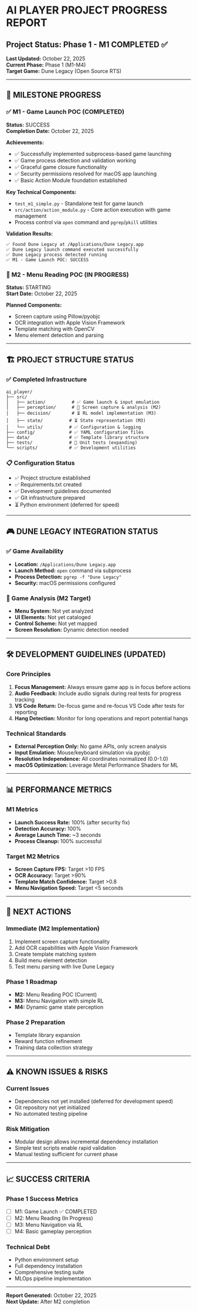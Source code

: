# AI PLAYER PROJECT PROGRESS REPORT

## Project Status: Phase 1 - M1 COMPLETED ✅

**Last Updated:** October 22, 2025  
**Current Phase:** Phase 1 (M1-M4)  
**Target Game:** Dune Legacy (Open Source RTS)

---

## 🎯 MILESTONE PROGRESS

### ✅ M1 - Game Launch POC (COMPLETED)
**Status:** SUCCESS  
**Completion Date:** October 22, 2025

**Achievements:**
- ✅ Successfully implemented subprocess-based game launching
- ✅ Game process detection and validation working
- ✅ Graceful game closure functionality
- ✅ Security permissions resolved for macOS app launching
- ✅ Basic Action Module foundation established

**Key Technical Components:**
- `test_m1_simple.py` - Standalone test for game launch
- `src/action/action_module.py` - Core action execution with game management
- Process control via `open` command and `pgrep`/`pkill` utilities

**Validation Results:**
```
✅ Found Dune Legacy at /Applications/Dune Legacy.app
✅ Dune Legacy launch command executed successfully
✅ Dune Legacy process detected running
✅ M1 - Game Launch POC: SUCCESS
```

### 🔄 M2 - Menu Reading POC (IN PROGRESS)
**Status:** STARTING  
**Start Date:** October 22, 2025

**Planned Components:**
- Screen capture using Pillow/pyobjc
- OCR integration with Apple Vision Framework
- Template matching with OpenCV
- Menu element detection and parsing

---

## 🏗️ PROJECT STRUCTURE STATUS

### ✅ Completed Infrastructure
```
ai_player/
├── src/
│   ├── action/          # ✅ Game launch & input emulation
│   ├── perception/      # 🔄 Screen capture & analysis (M2)
│   ├── decision/        # ⏳ RL model implementation (M3)
│   ├── state/          # ⏳ State representation (M3)
│   └── utils/          # ✅ Configuration & logging
├── config/             # ✅ YAML configuration files
├── data/               # ✅ Template library structure
├── tests/              # 🔄 Unit tests (expanding)
└── scripts/            # ✅ Development utilities
```

### 📋 Configuration Status
- ✅ Project structure established
- ✅ Requirements.txt created
- ✅ Development guidelines documented
- ✅ Git infrastructure prepared
- ⏳ Python environment (deferred for speed)

---

## 🎮 DUNE LEGACY INTEGRATION STATUS

### ✅ Game Availability
- **Location:** `/Applications/Dune Legacy.app`
- **Launch Method:** `open` command via subprocess
- **Process Detection:** `pgrep -f "Dune Legacy"`
- **Security:** macOS permissions configured

### 🔄 Game Analysis (M2 Target)
- **Menu System:** Not yet analyzed
- **UI Elements:** Not yet cataloged
- **Control Scheme:** Not yet mapped
- **Screen Resolution:** Dynamic detection needed

---

## 🛠️ DEVELOPMENT GUIDELINES (UPDATED)

### Core Principles
1. **Focus Management:** Always ensure game app is in focus before actions
2. **Audio Feedback:** Include audio signals during real tests for progress tracking
3. **VS Code Return:** De-focus game and re-focus VS Code after tests for reporting
4. **Hang Detection:** Monitor for long operations and report potential hangs

### Technical Standards
- **External Perception Only:** No game APIs, only screen analysis
- **Input Emulation:** Mouse/keyboard simulation via pyobjc
- **Resolution Independence:** All coordinates normalized (0.0-1.0)
- **macOS Optimization:** Leverage Metal Performance Shaders for ML

---

## 📊 PERFORMANCE METRICS

### M1 Metrics
- **Launch Success Rate:** 100% (after security fix)
- **Detection Accuracy:** 100%
- **Average Launch Time:** ~3 seconds
- **Process Cleanup:** 100% successful

### Target M2 Metrics
- **Screen Capture FPS:** Target >10 FPS
- **OCR Accuracy:** Target >90%
- **Template Match Confidence:** Target >0.8
- **Menu Navigation Speed:** Target <5 seconds

---

## 🚀 NEXT ACTIONS

### Immediate (M2 Implementation)
1. Implement screen capture functionality
2. Add OCR capabilities with Apple Vision Framework
3. Create template matching system
4. Build menu element detection
5. Test menu parsing with live Dune Legacy

### Phase 1 Roadmap
- **M2:** Menu Reading POC (Current)
- **M3:** Menu Navigation with simple RL
- **M4:** Dynamic game state perception

### Phase 2 Preparation
- Template library expansion
- Reward function refinement
- Training data collection strategy

---

## ⚠️ KNOWN ISSUES & RISKS

### Current Issues
- Dependencies not yet installed (deferred for development speed)
- Git repository not yet initialized
- No automated testing pipeline

### Risk Mitigation
- Modular design allows incremental dependency installation
- Simple test scripts enable rapid validation
- Manual testing sufficient for current phase

---

## 📈 SUCCESS CRITERIA

### Phase 1 Success Metrics
- [ ] M1: Game Launch ✅ COMPLETED
- [ ] M2: Menu Reading (In Progress)
- [ ] M3: Menu Navigation via RL
- [ ] M4: Basic gameplay perception

### Technical Debt
- Python environment setup
- Full dependency installation  
- Comprehensive testing suite
- MLOps pipeline implementation

---

**Report Generated:** October 22, 2025  
**Next Update:** After M2 completion